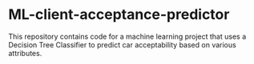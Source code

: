 # ML-client-acceptance-predictor
This repository contains code for a machine learning project that uses a Decision Tree Classifier to predict car acceptability based on various attributes.
